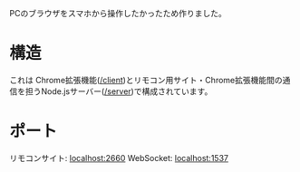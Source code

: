 PCのブラウザをスマホから操作したかったため作りました。
# 構造
これは  Chrome拡張機能([/client](/client))とリモコン用サイト・Chrome拡張機能間の通信を担うNode.jsサーバー([/server](/server))で構成されています。
# ポート
リモコンサイト: [localhost:2660](localhost:2660)
WebSocket: [localhost:1537](localhost:1537)
